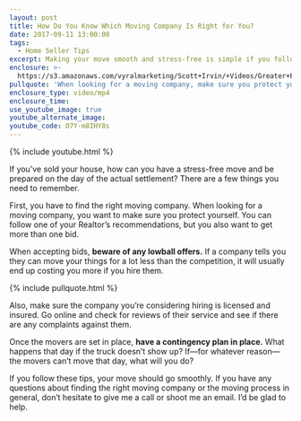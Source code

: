 ```yaml
---
layout: post
title: How Do You Know Which Moving Company Is Right for You?
date: 2017-09-11 13:00:00
tags:
  - Home Seller Tips
excerpt: Making your move smooth and stress-free is simple if you follow these tips.
enclosure: >-
  https://s3.amazonaws.com/vyralmarketing/Scott+Irvin/+Videos/Greater+Philadelphia+Real+Estate-+How+Do+You+Know+Which+Moving+Company+Is+Right+for+You%253F+(1).mp4
pullquote: 'When looking for a moving company, make sure you protect yourself.'
enclosure_type: video/mp4
enclosure_time:
use_youtube_image: true
youtube_alternate_image:
youtube_code: O7Y-m8IHY8s
---
```



{% include youtube.html %}

If you’ve sold your house, how can you have a stress-free move and be prepared on the day of the actual settlement? There are a few things you need to remember.

First, you have to find the right moving company. When looking for a moving company, you want to make sure you protect yourself. You can follow one of your Realtor’s recommendations, but you also want to get more than one bid.

When accepting bids, **beware of any lowball offers.** If a company tells you they can move your things for a lot less than the competition, it will usually end up costing you more if you hire them.

{% include pullquote.html %}

Also, make sure the company you’re considering hiring is licensed and insured. Go online and check for reviews of their service and see if there are any complaints against them.

Once the movers are set in place, **have a contingency plan in place.** What happens that day if the truck doesn’t show up? If—for whatever reason—the movers can’t move that day, what will you do?

If you follow these tips, your move should go smoothly. If you have any questions about finding the right moving company or the moving process in general, don’t hesitate to give me a call or shoot me an email. I’d be glad to help.